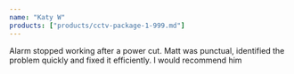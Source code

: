 ```yaml
---
name: "Katy W"
products: ["products/cctv-package-1-999.md"]
---
```


Alarm stopped working after a power cut. Matt was punctual, identified the problem quickly and fixed it efficiently. I would recommend him